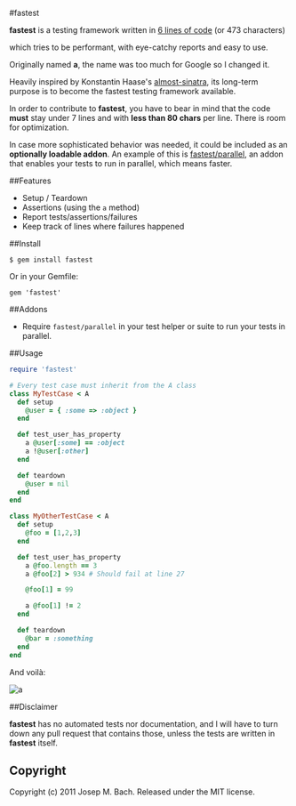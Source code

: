 #fastest

**fastest** is a testing framework written in [6 lines of code](
https://github.com/txus/fastest/blob/master/lib/fastest.rb) (or 473 characters)

which tries to be performant, with eye-catchy reports and easy to use.

Originally named **a**, the name was too much for Google so I changed it.

Heavily inspired by Konstantin Haase's [almost-sinatra](
http://github.com/rkh/almost-sinatra), its long-term purpose is to become the
fastest testing framework available.

In order to contribute to **fastest**, you have to bear in mind that the code
**must** stay under 7 lines and with **less than 80 chars** per line. There is
room for optimization.

In case more sophisticated behavior was needed, it could be included as an
**optionally loadable addon**. An example of this is [fastest/parallel](
https://github.com/txus/fastest/blob/master/lib/fastest/parallel.rb), an addon
that enables your tests to run in parallel, which means faster.

##Features

  * Setup / Teardown
  * Assertions (using the `a` method)
  * Report tests/assertions/failures
  * Keep track of lines where failures happened

##Install

    $ gem install fastest

Or in your Gemfile:

    gem 'fastest'

##Addons

  * Require `fastest/parallel` in your test helper or suite to run your tests
  in parallel.

##Usage

````ruby
require 'fastest'

# Every test case must inherit from the A class
class MyTestCase < A
  def setup
    @user = { :some => :object }
  end

  def test_user_has_property
    a @user[:some] == :object
    a !@user[:other]
  end

  def teardown
    @user = nil
  end
end

class MyOtherTestCase < A
  def setup
    @foo = [1,2,3]
  end

  def test_user_has_property
    a @foo.length == 3
    a @foo[2] > 934 # Should fail at line 27

    @foo[1] = 99

    a @foo[1] != 2
  end

  def teardown
    @bar = :something
  end
end
````

And voilà:

![a](http://dl.dropbox.com/u/2571594/a_screenshot.png)

##Disclaimer

**fastest** has no automated tests nor documentation, and I will have to turn
down any pull request that contains those, unless the tests are written in
**fastest** itself.

## Copyright

Copyright (c) 2011 Josep M. Bach. Released under the MIT license.
